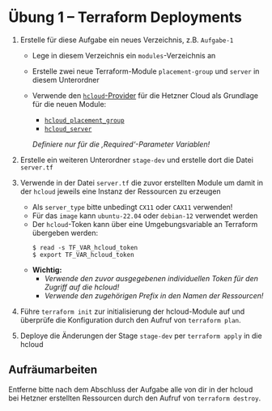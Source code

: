# Übung 1 – Terraform Deployments

1. Erstelle für diese Aufgabe ein neues Verzeichnis, z.B. `Aufgabe-1`
    - Lege in diesem Verzeichnis ein `modules`-Verzeichnis an
    - Erstelle zwei neue Terraform-Module `placement-group` und `server` in diesem Unterordner
    - Verwende den [`hcloud`-Provider](https://registry.terraform.io/providers/hetznercloud/hcloud/latest/docs) für die Hetzner Cloud als Grundlage für die neuen Module:
        - [`hcloud_placement_group`](https://registry.terraform.io/providers/hetznercloud/hcloud/latest/docs/resources/placement_group)
        - [`hcloud_server`](https://registry.terraform.io/providers/hetznercloud/hcloud/latest/docs/resources/server)

        *Definiere nur für die ‚Required‘-Parameter Variablen!*

1. Erstelle ein weiteren Unterordner `stage-dev` und erstelle dort die Datei `server.tf`

1. Verwende in der Datei `server.tf` die zuvor erstellten Module um damit in der `hcloud` jeweils eine Instanz der Ressourcen zu erzeugen
    - Als `server_type` bitte unbedingt `CX11` oder `CAX11` verwenden!
    - Für das `image` kann `ubuntu-22.04` oder `debian-12` verwendet werden
    - Der `hcloud`-Token kann über eine Umgebungsvariable an Terraform übergeben werden: 
        ```
        $ read -s TF_VAR_hcloud_token
        $ export TF_VAR_hcloud_token
        ```
    - **Wichtig:** 
        - *Verwende den zuvor ausgegebenen individuellen Token für den Zugriff auf die hcloud!*
        - *Verwende den zugehörigen Prefix in den Namen der Ressourcen!*

1. Führe `terraform init` zur initialisierung der hcloud-Module auf und überprüfe die Konfiguration durch den Aufruf von `terraform plan`.

1. Deploye die Änderungen der Stage `stage-dev` per `terraform apply` in die hcloud


## Aufräumarbeiten

Entferne bitte nach dem Abschluss der Aufgabe alle von dir in der hcloud bei Hetzner erstellten Ressourcen durch den Aufruf von `terraform destroy`.
